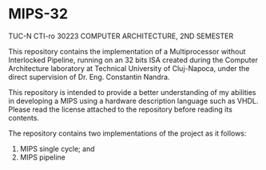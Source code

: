 # MIPS-32
TUC-N CTI-ro 30223 COMPUTER ARCHITECTURE, 2ND SEMESTER

This repository contains the implementation of a Multiprocessor without Interlocked Pipeline, running on an 32 bits ISA
created during the Computer Architecture laboratory at Technical University of Cluj-Napoca, under the direct supervision
of Dr. Eng. Constantin Nandra. 

This repository is intended to provide a better understanding of my abilities in developing a MIPS using a hardware
description language such as VHDL. Please read the license attached to the repository before reading its contents.

The repository contains two implementations of the project as it follows:
1. MIPS single cycle; and
2. MIPS pipeline
